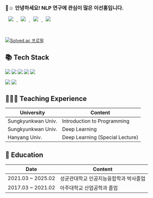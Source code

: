 ### 👋☺️ 안녕하세요! NLP 연구에 관심이 많은 이선홍입니다. 
<a href="https://ie2ai.tistory.com">
    <img 
        src="http://img.shields.io/badge/-Tech Blog-black?style=flat&logo=Tistory&link=https://ie2ai.tistory.com"
        style="height : auto; margin-left : 10px; margin-right : 10px;"/>
</a>
<a href="https://www.researchgate.net/profile/Seon-Hong-Lee-2">
    <img 
        src="http://img.shields.io/badge/-ResearchGate-black?style=flat&logo=ResearchGate&link=https://https://www.researchgate.net/profile/Seon-Hong-Lee-2"
        style="height : auto; margin-left : 10px; margin-right : 10px;"/>
</a>
<a href="https://scholar.google.co.kr/citations?user=UorToykAAAAJ&hl=ko">
    <img 
        src="http://img.shields.io/badge/-Google Scholar-black?style=flat&logo=Google Scholar&link=https://https://scholar.google.co.kr/citations?user=UorToykAAAAJ&hl=ko"
        style="height : auto; margin-left : 10px; margin-right : 10px;"/>
</a>
<a href="https://www.linkedin.com/in/seonhong-lee-90606a292">
    <img 
        src="http://img.shields.io/badge/-LinkedIn-black?style=flat&logo=LinkedIn&link=https://https://https://www.linkedin.com/in/seonhong-lee-90606a292/"
        style="height : auto; margin-left : 10px; margin-right : 10px;"/>
</a>

<br/><br/>
[![Solved.ac 프로필](http://mazassumnida.wtf/api/generate_badge?boj=codingjowa)](https://solved.ac/codingjowa)

## 📚 Tech Stack
<img src="https://img.shields.io/badge/Python-3776AB?style=plastic&logo=Python&logoColor=white"/> <img src="https://img.shields.io/badge/PyTorch-EE4C2C?style=plastic&logo=PyTorch&logoColor=white"/> <img src="https://img.shields.io/badge/TensorFlow-FF6F00?style=plastic&logo=TensorFlow&logoColor=white"/> <img src="https://img.shields.io/badge/Selenium-3B02A?style=plastic&logo=Selenium&logoColor=white"/> <img src="https://img.shields.io/badge/Numpy-013243?style=plastic&logo=Numpy&logoColor=white"/>

<img src="https://img.shields.io/badge/GitHub-181717?style=plastic&logo=GitHub&logoColor=white"/> <img src="https://img.shields.io/badge/vscode-007ACC?style=plastic&logo=Visual Studio Code&logoColor=white"/>






## 👨🏻‍🏫 Teaching Experience
|University|Content|
|---|---|
|Sungkyunkwan Univ.|Introduction to Programming|
|Sungkyunkwan Univ.|Deep Learning|
|Hanyang Univ.| Deep Learning (Special Lecture)|
## 🏫 Education
|Date|Content|
|---|---|
|2021.03 ~ 2025.02| 성균관대학교 인공지능융합학과 박사졸업|
|2017.03 ~ 2021.02| 아주대학교 산업공학과 졸업|
<!--
**seonhong-lee/seonhong-lee** is a ✨ _special_ ✨ repository because its `README.md` (this file) appears on your GitHub profile.

Here are some ideas to get you started:

- 🔭 I’m currently working on ...
- 🌱 I’m currently learning ...
- 👯 I’m looking to collaborate on ...
- 🤔 I’m looking for help with ...
- 💬 Ask me about ...
- 📫 How to reach me: ...
- 😄 Pronouns: ...
- ⚡ Fun fact: ...
-->
